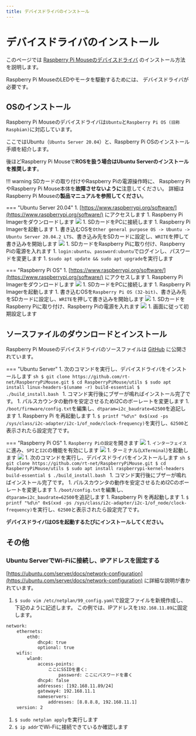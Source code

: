 ```yaml
---
title: デバイスドライバのインストール
---
```


# デバイスドライバのインストール

このページでは
[Raspberry Pi Mouseのデバイスドライバ](https://github.com/rt-net/RaspberryPiMouse)
のインストール方法を説明します。

Raspberry Pi MouseのLEDやモータを駆動するためには、
デバイスドライバが必要です。

## OSのインストール

Raspberry Pi Mouseのデバイスドライバは`Ubuntu`と`Raspberry Pi OS (旧称Raspbian)`に対応しています。

ここではUbuntu（`Ubuntu Server 20.04`）と、Raspberry Pi OSのインストール手順を紹介します。

後ほどRaspberry Pi Mouseで**ROSを扱う場合はUbuntu Serverのインストールを推奨します**。

!!! warning
    SDカードの取り付けやRaspberry Piの電源操作時に、
    Raspberry PiやRaspberry Pi Mouse本体を**故障させないように**注意してください。
    詳細はRaspberry Pi Mouseの**製品マニュアルを参照してください**。

=== "Ubuntu Server 20.04"
    1. [https://www.raspberrypi.org/software/](https://www.raspberrypi.org/software/) にアクセスします
    1. Raspberry Pi Imagerをダウンロードします
    ![](../../img/raspimouse/driver/download_raspberry_pi_imager.png)
    1. SDカードをPCに接続します
    1. Raspberry Pi Imagerを起動します
    1. 書き込むOSを`Other general purpose OS -> Ubuntu -> Ubuntu Server 20.04.2 LTS`、書き込み先をSDカードに設定し、`WRITE`を押して書き込みを開始します
    ![](../../img/raspimouse/driver/pi_imager_settings_ubuntu.png)
    1. SDカードをRaspberry Piに取り付け、Raspberry Piの電源を入れます
    1. `login:ubuntu`、`password:ubuntu`でログインし、パスワードを変更します
    1. `$sudo apt update && sudo apt upgrade`を実行します

=== "Raspberry Pi OS"
    1. [https://www.raspberrypi.org/software/](https://www.raspberrypi.org/software/) にアクセスします
    1. Raspberry Pi Imagerをダウンロードします
    ![](../../img/raspimouse/driver/download_raspberry_pi_imager.png)
    1. SDカードをPCに接続します
    1. Raspberry Pi Imagerを起動します
    1. 書き込むOSを`Raspberry Pi OS (32-bit)`、書き込み先をSDカードに設定し、`WRITE`を押して書き込みを開始します
    ![](../../img/raspimouse/driver/pi_imager_settings.png)
    1. SDカードをRaspberry Piに取り付け、Raspberry Piの電源を入れます
    ![](../../img/raspimouse/driver/raspi_os_settings.png)
    1. 画面に従って初期設定します


## ソースファイルのダウンロードとインストール

Raspberry Pi Mouseのデバイスドライバのソースファイルは
[GitHub](https://github.com/rt-net/RaspberryPiMouse)
に公開されています。

=== "Ubuntu Server"
    1. 次のコマンドを実行し、デバイスドライバをインストールします
    ```sh
    $ git clone https://github.com/rt-net/RaspberryPiMouse.git
    $ cd RaspberryPiMouse/utils
    $ sudo apt install linux-headers-$(uname -r) build-essential
    $ ./build_install.bash
    ```
    1. コマンド実行後にブザーが鳴ればインストール完了です。
    1. パルスカウンタの動作を安定させるためI2Cのボーレートを変更します
        1. `/boot/firmware/config.txt`を編集し、`dtparam=i2c_baudrate=62500`を追記します
        1. Raspberry Pi を再起動します
        1. `$ printf "%d\n" 0x$(xxd -ps /sys/class/i2c-adapter/i2c-1/of_node/clock-frequency)`を実行し、`62500`と表示されたら設定完了です。


=== "Raspberry Pi OS"
    1. `Raspberry Piの設定`を開きます
    ![](../../img/raspimouse/driver/raspi_os_settings2.png)
    1. `インターフェイス`に進み、`SPI`と`I2C`の機能を有効にします
    ![](../../img/raspimouse/driver/raspi_os_settings3.png)
    1. ターミナル(`LXTerminal`)を起動します
    ![](../../img/raspimouse/driver/open_terminal.png)
    1. 次のコマンドを実行し、デバイスドライバをインストールします
    ```sh
    $ git clone https://github.com/rt-net/RaspberryPiMouse.git
    $ cd RaspberryPiMouse/utils
    $ sudo apt install raspberrypi-kernel-headers build-essential
    $ ./build_install.bash
    ```
    1. コマンド実行後にブザーが鳴ればインストール完了です。
    1. パルスカウンタの動作を安定させるためI2Cのボーレートを変更します
        1. `/boot/config.txt`を編集し、`dtparam=i2c_baudrate=62500`を追記します
        1. Raspberry Pi を再起動します
        1. `$ printf "%d\n" 0x$(xxd -ps /sys/class/i2c-adapter/i2c-1/of_node/clock-frequency)`を実行し、`62500`と表示されたら設定完了です。

**デバイスドライバはOSを起動するたびにインストールしてください。**

## その他

### Ubuntu ServerでWi-Fiに接続し、IPアドレスを固定する

[https://ubuntu.com/server/docs/network-configuration](https://ubuntu.com/server/docs/network-configuration)
に詳細な説明が書かれています。

1. `$ sudo vim /etc/netplan/99_config.yaml`で設定ファイルを新規作成し、下記のように記述します。
この例では、IPアドレスを`192.168.11.89`に固定します。
```txt
network:
    ethernets:
        eth0:
            dhcp4: true
            optional: true
    wifis:
        wlan0:
            access-points:
                ここにSSIDを書く:
                    password: ここにパスワードを書く
            dhcp4: false
            addresses: [192.168.11.89/24]
            gateway4: 192.168.11.1
            nameservers:
                addresses: [8.8.8.8, 192.168.11.1]
    version: 2
```
1. `$ sudo netplan apply`を実行します
1. `$ ip addr`でWi-Fiに接続できているか確認します
